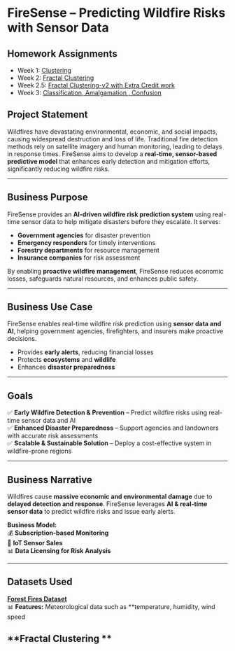 # FireSense – Predicting Wildfire Risks with Sensor Data  

## **Homework Assignments**
- Week 1: [Clustering](https://colab.research.google.com/drive/1QuO7C2bt-7aGbjcZq2EQq09zc_87ZxTz?usp=sharing)
- Week 2: [Fractal Clustering](https://colab.research.google.com/drive/1G5q0ogCHYoxLIJ4jxZc7jGOZWbpMhwTE?usp=sharing)
- Week 2.5: [Fractal Clustering-v2 with Extra Credit work](https://colab.research.google.com/drive/1_suDzX6B7FMCqtmYctUR8ZJZt4Vvk_EE?usp=sharing)
- Week 3: [Classification, Amalgamation , Confusion]()

## **Project Statement**  
Wildfires have devastating environmental, economic, and social impacts, causing widespread destruction and loss of life. Traditional fire detection methods rely on satellite imagery and human monitoring, leading to delays in response times. FireSense aims to develop a **real-time, sensor-based predictive model** that enhances early detection and mitigation efforts, significantly reducing wildfire risks.

---

## **Business Purpose**  
FireSense provides an **AI-driven wildfire risk prediction system** using real-time sensor data to help mitigate disasters before they escalate. It serves:  
- **Government agencies** for disaster prevention  
- **Emergency responders** for timely interventions  
- **Forestry departments** for resource management  
- **Insurance companies** for risk assessment  

By enabling **proactive wildfire management**, FireSense reduces economic losses, safeguards natural resources, and enhances public safety.

---

## **Business Use Case**  
FireSense enables real-time wildfire risk prediction using **sensor data and AI**, helping government agencies, firefighters, and insurers make proactive decisions.  
- Provides **early alerts**, reducing financial losses  
- Protects **ecosystems** and **wildlife**  
- Enhances **disaster preparedness**  

---

## **Goals**
✅ **Early Wildfire Detection & Prevention** – Predict wildfire risks using real-time sensor data and AI  
✅ **Enhanced Disaster Preparedness** – Support agencies and landowners with accurate risk assessments  
✅ **Scalable & Sustainable Solution** – Deploy a cost-effective system in wildfire-prone regions  

---

## **Business Narrative**  
Wildfires cause **massive economic and environmental damage** due to **delayed detection and response**. FireSense leverages **AI & real-time sensor data** to predict wildfire risks and issue early alerts.  

**Business Model:**  
💰 **Subscription-based Monitoring**  
📡 **IoT Sensor Sales**  
📊 **Data Licensing for Risk Analysis**  

---

## **Datasets Used**  
**[Forest Fires Dataset](https://archive.ics.uci.edu/dataset/162/forest+fires)**  
📊 **Features:** Meteorological data such as **temperature, humidity, wind speed


## **Fractal Clustering **  


